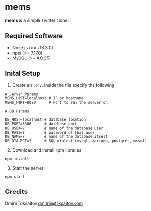 # mems

**mems** is a simple Twitter clone.

## Required Software

* Node.js (>= v16.3.0)
* npm (>= 7.17.0)
* MySQL (>= 8.0.25)

## Inital Setup

1. Create an `.env`. Inside the file specify the following

```
# Server Params
MEMS_HOST=localhost # IP or hostname
MEMS_PORT=8080      # Port to run the server on

# DB Params

DB_HOST=localhost # database location
DB_PORT=3306      # database port
DB_USER=?         # name of the database user
DB_PASS=?         # password of that user
DB_NAME=?         # name of the database itself
DB_DIALECT=?      # SQL dialect (mysql, mariadb, postgres, mssql)
```

2. Download and install npm libraries

```
npm install
```

3. Start the server

```
npm start
```

## Credits

Dmirii Toksaitov <dmitrii@toksaitov.com>
